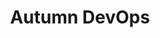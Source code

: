 ---
layout: home

title: Autumn DevOps
titleTemplate: 一站式DevOps解决方案

hero:
  name: Autumn DevOps
  text: 通用DevOps解决方案
  tagline: 简单、实在、够用、感觉还行.
  actions:
    - theme: brand
      text: 快速开始
      link: /guide/introduction
    - theme: alt
      text: 查看源码
      link: https://github.com/ljd1995/autumn-devops.git

features:
  - icon: 💡
    title: 最新技术栈
    details: 前端基于Vue3、Vite、TypeScript，后端基于Python3.10、Fastapi、Asyncio等最新技术栈开发
  - icon: ⚡️
    title: 功能完备
    details: CMDB/CICD/RBAC权限管理/作业平台/WIKI/工单/监控/可视化......
  - icon: 🛠️
    title: Web工具集
    details: Web Terminal、Web数据库管理
---